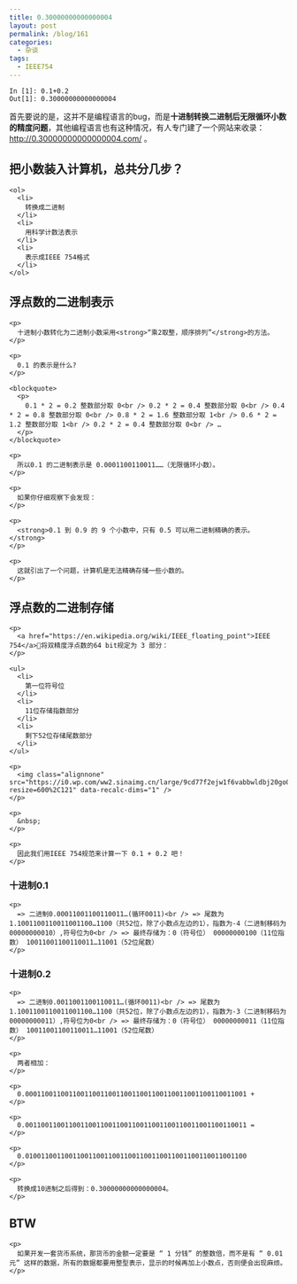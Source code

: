 ```yaml
---
title: 0.30000000000000004
layout: post
permalink: /blog/161
categories:
  - 杂谈
tags:
  - IEEE754
---
```

```
In [1]: 0.1+0.2
Out[1]: 0.30000000000000004
```

  <div id="wmd-preview-section-2732" class="wmd-preview-section preview-content"> 
    <p>
      首先要说的是，这并不是编程语言的bug，而是<strong>十进制转换二进制后无限循环小数的精度问题</strong>，其他编程语言也有这种情况，有人专门建了一个网站来收录：<a href="http://0.30000000000000004.com/">http://0.30000000000000004.com/</a> 。
    </p>
  </div>
  
  <div id="wmd-preview-section-3133" class="wmd-preview-section preview-content">
    <h2 id="把小数装入计算机总共分几步">
      把小数装入计算机，总共分几步？
    </h2>
    
    <ol>
      <li>
        转换成二进制
      </li>
      <li>
        用科学计数法表示
      </li>
      <li>
        表示成IEEE 754格式
      </li>
    </ol>
  </div>
  
  <div id="wmd-preview-section-1756" class="wmd-preview-section preview-content">
    <h2 id="浮点数的二进制表示">
      浮点数的二进制表示
    </h2>
    
    <p>
      十进制小数转化为二进制小数采用<strong>“乘2取整，顺序排列”</strong>的方法。
    </p>
    
    <p>
      0.1 的表示是什么?
    </p>
    
    <blockquote>
      <p>
        0.1 * 2 = 0.2 整数部分取 0<br /> 0.2 * 2 = 0.4 整数部分取 0<br /> 0.4 * 2 = 0.8 整数部分取 0<br /> 0.8 * 2 = 1.6 整数部分取 1<br /> 0.6 * 2 = 1.2 整数部分取 1<br /> 0.2 * 2 = 0.4 整数部分取 0<br /> …
      </p>
    </blockquote>
    
    <p>
      所以0.1 的二进制表示是 0.0001100110011……（无限循环小数）。
    </p>
    
    <p>
      如果你仔细观察下会发现：
    </p>
    
    <p>
      <strong>0.1 到 0.9 的 9 个小数中，只有 0.5 可以用二进制精确的表示。</strong>
    </p>
    
    <p>
      这就引出了一个问题，计算机是无法精确存储一些小数的。
    </p>
  </div>
  
  <div id="wmd-preview-section-3803" class="wmd-preview-section preview-content">
    <h2 id="浮点数的二进制存储">
      浮点数的二进制存储
    </h2>
    
    <p>
      <a href="https://en.wikipedia.org/wiki/IEEE_floating_point">IEEE 754</a>将双精度浮点数的64 bit规定为 3 部分：
    </p>
    
    <ul>
      <li>
        第一位符号位
      </li>
      <li>
        11位存储指数部分
      </li>
      <li>
        剩下52位存储尾数部分
      </li>
    </ul>
    
    <p>
      <img class="alignnone" src="https://i0.wp.com/ww2.sinaimg.cn/large/9cd77f2ejw1f6vabbwldbj20go03dgly.jpg?resize=600%2C121" data-recalc-dims="1" />
    </p>
    
    <p>
      &nbsp;
    </p>
    
    <p>
      因此我们用IEEE 754规范来计算一下 0.1 + 0.2 吧！
    </p>
  </div>
  
  <div id="wmd-preview-section-3831" class="wmd-preview-section preview-content">
    <h3 id="十进制01">
      十进制0.1
    </h3>
    
    <p>
      => 二进制0.00011001100110011…(循环0011)<br /> => 尾数为1.1001100110011001100…1100（共52位，除了小数点左边的1），指数为-4（二进制移码为00000000010）,符号位为0<br /> => 最终存储为：0（符号位） 00000000100（11位指数） 10011001100110011…11001（52位尾数）
    </p>
  </div>
  
  <div id="wmd-preview-section-3867" class="wmd-preview-section preview-content">
    <h3 id="十进制02">
      十进制0.2
    </h3>
    
    <p>
      => 二进制0.0011001100110011…(循环0011)<br /> => 尾数为1.1001100110011001100…1100（共52位，除了小数点左边的1），指数为-3（二进制移码为00000000011）,符号位为0<br /> => 最终存储为：0（符号位） 00000000011（11位指数） 10011001100110011…11001（52位尾数）
    </p>
    
    <p>
      两者相加：
    </p>
    
    <p>
      0.00011001100110011001100110011001100110011001100110011001 +
    </p>
    
    <p>
      0.00110011001100110011001100110011001100110011001100110011 =
    </p>
    
    <p>
      0.01001100110011001100110011001100110011001100110011001100
    </p>
    
    <p>
      转换成10进制之后得到：0.30000000000000004。
    </p>
  </div>
  
  <div id="wmd-preview-section-4650" class="wmd-preview-section preview-content">
    <h2 id="btw">
      BTW
    </h2>
    
    <p>
      如果开发一套货币系统，那货币的金额一定要是 “ 1 分钱” 的整数倍，而不是有 “ 0.01 元” 这样的数据，所有的数据都要用整型表示，显示的时候再加上小数点，否则便会出现麻烦。
    </p>
  </div>
